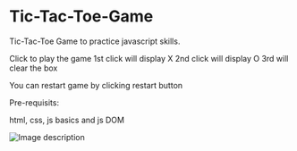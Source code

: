 # Tic-Tac-Toe-Game
Tic-Tac-Toe Game to practice javascript skills. 

Click to play the game
1st click will display X
2nd click will display O
3rd will clear the box

You can restart game by clicking restart button

Pre-requisits:

html, css, js basics and js DOM

![Image description]()
      
